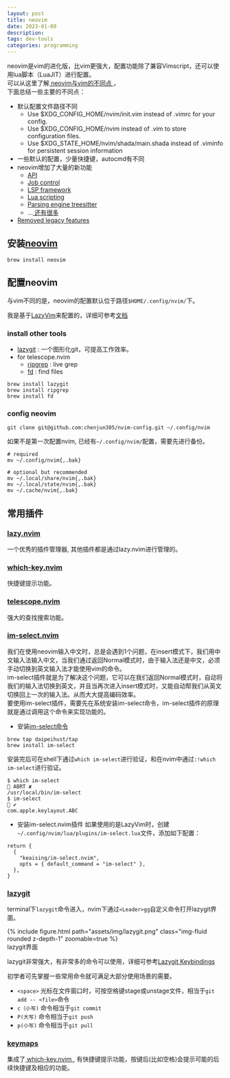 ```yaml
---
layout: post
title: neovim
date: 2023-01-09
description: 
tags: dev-tools
categories: programming
---
```

neovim是vim的进化版，比vim更强大，配置功能除了兼容Vimscript，还可以使用lua脚本（LuaJIT）进行配置。  
可以从这里了解[ neovim与vim的不同点 ](https://neovim.io/doc/user/vim_diff.html#vim-differences)，  
下面总结一些主要的不同点：
* 默认配置文件路径不同
  * Use $XDG_CONFIG_HOME/nvim/init.vim instead of .vimrc for your config.
  * Use $XDG_CONFIG_HOME/nvim instead of .vim to store configuration files.
  * Use $XDG_STATE_HOME/nvim/shada/main.shada instead of .viminfo for persistent session information
* 一些默认的配置，少量快捷键，autocmd有不同
* neovim增加了大量的新功能
  * [ API ](https://neovim.io/doc/user/api.html#API)
  * [ Job control ](https://neovim.io/doc/user/job_control.html#job-control)
  * [ LSP framework ](https://neovim.io/doc/user/lsp.html#lsp)
  * [ Lua scripting ](https://neovim.io/doc/user/lua.html#lua)
  * [ Parsing engine treesitter ](https://neovim.io/doc/user/treesitter.html#treesitter)
  * ...[ 还有很多 ](https://neovim.io/doc/user/vim_diff.html#nvim-features)
* [Removed legacy features](https://neovim.io/doc/user/vim_diff.html#nvim-removed)

## 安装[neovim](https://neovim.io/)
```
brew install neovim
```

## 配置neovim
与vim不同的是，neovim的配置默认位于路径`$HOME/.config/nvim/`下。

我是基于[LazyVim](https://github.com/LazyVim/LazyVim)来配置的，详细可参考[文档](https://lazyvim.github.io/installation)

### install other tools
* [lazygit](https://github.com/jesseduffield/lazygit) : 一个图形化git，可提高工作效率。
* for telescope.nvim
  * [ripgrep](https://github.com/BurntSushi/ripgrep) : live grep
  * [fd](https://github.com/sharkdp/fd) : find files

```
brew install lazygit
brew install ripgrep
brew install fd
```

### config neovim

```
git clone git@github.com:chenjun305/nvim-config.git ~/.config/nvim
```

如果不是第一次配置nvim, 已经有`~/.config/nvim/`配置，需要先进行备份。
```
# required
mv ~/.config/nvim{,.bak}

# optional but recommended
mv ~/.local/share/nvim{,.bak}
mv ~/.local/state/nvim{,.bak}
mv ~/.cache/nvim{,.bak}
```

## 常用插件

### [ lazy.nvim ](https://github.com/folke/lazy.nvim)
一个优秀的插件管理器, 其他插件都是通过lazy.nvim进行管理的。

### [which-key.nvim](https://github.com/folke/which-key.nvim)
快捷键提示功能。

### [telescope.nvim](https://github.com/nvim-telescope/telescope.nvim)
强大的查找搜索功能。

### [im-select.nvim](https://github.com/keaising/im-select.nvim)
我们在使用neovim输入中文时，总是会遇到1个问题，在insert模式下，我们用中文输入法输入中文，当我们通过<Esc>返回Normal模式时，由于输入法还是中文，必须手动切换到英文输入法才能使用vim的命令。  
im-select插件就是为了解决这个问题，它可以在我们返回Normal模式时，自动将我们的输入法切换到英文，并且当再次进入insert模式时，又能自动帮我们从英文切换回上一次的输入法。从而大大提高编码效率。  
要使用im-select插件，需要先在系统安装im-select命令，im-select插件的原理就是通过调用这个命令来实现功能的。
* 安装[im-select命令](https://github.com/daipeihust/im-select)
```
brew tap daipeihust/tap
brew install im-select
```
安装完后可在shell下通过`which im-select`进行验证，和在nvim中通过`:!which im-select`进行验证。
```
$ which im-select                                                                                                ABRT ✘
/usr/local/bin/im-select
$ im-select                                                                                                           ✔
com.apple.keylayout.ABC
```
* 安装im-select.nvim插件
如果使用的是LazyVim时，创建`~/.config/nvim/lua/plugins/im-select.lua`文件，添加如下配置：
```
return {
  {
    "keaising/im-select.nvim",
    opts = { default_command = "im-select" },
  },
}
```

### [lazygit](https://github.com/jesseduffield/lazygit)
terminal下`lazygit`命令进入，nvim下通过`<Leader>gg`自定义命令打开lazygit界面。

<div class="row mt-3">
    <div class="col-sm mt-3 mt-md-0">
        {% include figure.html path="assets/img/lazygit.png" class="img-fluid rounded z-depth-1" zoomable=true %}
    </div>
</div>
<div class="caption">
    lazygit界面
</div>

lazygit非常强大，有非常多的命令可以使用，详细可参考[Lazygit Keybindings](https://github.com/jesseduffield/lazygit/blob/master/docs/keybindings/Keybindings_en.md)

初学者可先掌握一些常用命令就可满足大部分使用场景的需要。
* `<space>` 光标在文件窗口时，可按空格键stage或unstage文件，相当于`git add -- <file>`命令
* `c（小写)` 命令相当于`git commit`
* `P(大写)` 命令相当于`git push` 
* `p(小写)` 命令相当于`git pull`

### [keymaps](https://www.lazyvim.org/keymaps)
集成了[ which-key.nvim ](https://github.com/folke/which-key.nvim), 有快捷键提示功能，按键后(比如空格)会提示可能的后续快捷键及相应的功能。

